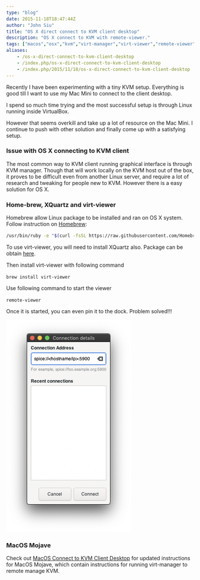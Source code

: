 ```yaml
---
type: "blog"
date: 2015-11-18T18:47:44Z
author: "John Siu"
title: "OS X direct connect to KVM client desktop"
description: "OS X connect to KVM with remote-viewer."
tags: ["macos","osx","kvm","virt-manager","virt-viewer","remote-viewer"]
aliases:
    - /os-x-direct-connect-to-kvm-client-desktop
    - /index.php/os-x-direct-connect-to-kvm-client-desktop
    - /index.php/2015/11/18/os-x-direct-connect-to-kvm-client-desktop
---
```


Recently I have been experimenting with a tiny KVM setup. Everything is good till I want to use my Mac Mini to connect to the client desktop.
<!--more-->

I spend so much time trying and the most successful setup is through Linux running inside VirtualBox.

However that seems overkill and take up a lot of resource on the Mac Mini. I continue to push with other solution and finally come up with a satisfying setup.

### Issue with OS X connecting to KVM client

The most common way to KVM client running graphical interface is through KVM manager. Though that will work locally on the KVM host out of the box, it proves to be difficult even from another Linux server, and require a lot of research and tweaking for people new to KVM. However there is a easy solution for OS X.

### Home-brew, XQuartz and virt-viewer

Homebrew allow Linux package to be installed and ran on OS X system. Follow instruction on [Homebrew](http://brew.sh):

```sh
/usr/bin/ruby -e "$(curl -fsSL https://raw.githubusercontent.com/Homebrew/install/master/install)"
```

To use virt-viewer, you will need to install XQuartz also. Package can be obtain [here](http://www.xquartz.org).

Then install virt-viewer with following command

`brew install virt-viewer`

Use following command to start the viewer

`remote-viewer`

Once it is started, you can even pin it to the dock. Problem solved!!!

![remote-viewer](https://raw.githubusercontent.com/J-Siu/johnsiu.com/master/static/img/remote-viewer.png)

### MacOS Mojave

Check out [MacOS Connect to KVM Client Desktop](/blog/macos-kvm-remote-connect/) for updated instructions for MacOS Mojave, which contain instructions for running virt-manager to remote manage KVM.
